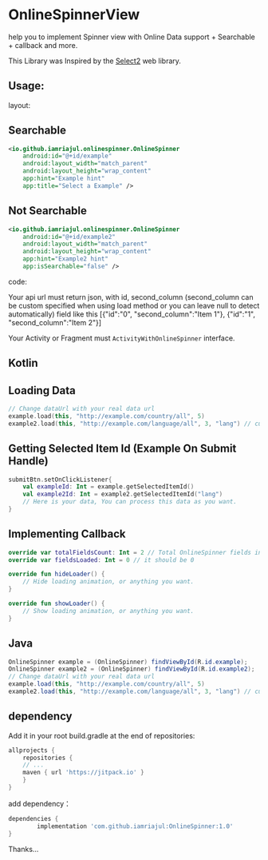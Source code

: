 # OnlineSpinnerView

help you to implement Spinner view with Online Data support + Searchable + callback and more.

This Library was Inspired by the [Select2](https://select2.org) web library.

Usage:
---

layout:

Searchable
---
```xml
<io.github.iamriajul.onlinespinner.OnlineSpinner
    android:id="@+id/example"
    android:layout_width="match_parent"
    android:layout_height="wrap_content"
    app:hint="Example hint"
    app:title="Select a Example" />
```

Not Searchable
---
```xml
<io.github.iamriajul.onlinespinner.OnlineSpinner
    android:id="@+id/example2"
    android:layout_width="match_parent"
    android:layout_height="wrap_content"
    app:hint="Example2 hint"
    app:isSearchable="false" />
```
code:

Your api url must return json, with id, second_column (second_column can be custom specified when using load method or you can leave null to detect automatically) field like this [{"id":"0", "second_column":"Item 1"}, {"id":"1", "second_column":"Item 2"}]

Your Activity or Fragment must `ActivityWithOnlineSpinner` interface.

Kotlin
---
Loading Data
---
```kotlin
// Change dataUrl with your real data url
example.load(this, "http://example.com/country/all", 5)
example2.load(this, "http://example.com/language/all", 3, "lang") // custom specified column name
```

Getting Selected Item Id (Example On Submit Handle)
---
```kotlin
submitBtn.setOnClickListener{
    val exampleId: Int = example.getSelectedItemId()
    val example2Id: Int = example2.getSelectedItemId("lang")
    // Here is your data, You can process this data as you want.
}
```
Implementing Callback
---
```kotlin
override var totalFieldsCount: Int = 2 // Total OnlineSpinner fields in this activity is using
override var fieldsLoaded: Int = 0 // it should be 0

override fun hideLoader() {
    // Hide loading animation, or anything you want.
}

override fun showLoader() {
    // Show loading animation, or anything you want.
}
```

Java
---
```java
OnlineSpinner example = (OnlineSpinner) findViewById(R.id.example);
OnlineSpinner example2 = (OnlineSpinner) findViewById(R.id.example2);
// Change dataUrl with your real data url
example.load(this, "http://example.com/country/all", 5)
example2.load(this, "http://example.com/language/all", 3, "lang") // custom specified column name
```

dependency
---
Add it in your root build.gradle at the end of repositories:

```groovy
allprojects {
    repositories {
	// ...
	maven { url 'https://jitpack.io' }
    }
}
```
add dependency：

```groovy
dependencies {
        implementation 'com.github.iamriajul:OnlineSpinner:1.0'
}
```

Thanks...